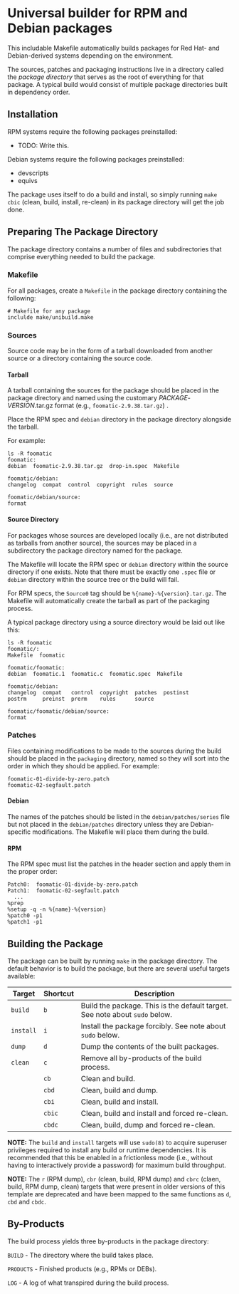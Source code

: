 # Universal builder for RPM and Debian packages

This includable Makefile automatically builds packages for Red Hat-
and Debian-derived systems depending on the environment.

The sources, patches and packaging instructions live in a directory
called the _package directory_ that serves as the root of everything
for that package.  A typical build would consist of multiple package
directories built in dependency order.

## Installation

RPM systems require the following packages preinstalled:

 * TODO: Write this.

Debian systems require the following packages preinstalled:

 * devscripts
 * equivs

The package uses itself to do a build and install, so simply running
`make cbic` (clean, build, install, re-clean) in its package directory
will get the job done.


## Preparing The Package Directory

The package directory contains a number of files and subdirectories
that comprise everything needed to build the package.


### Makefile

For all packages, create a `Makefile` in the package directory
containing the following:

```
# Makefile for any package
inclulde make/unibuild.make
```


### Sources

Source code may be in the form of a tarball downloaded from another
source or a directory containing the source code.


#### Tarball

A tarball containing the sources for the package should be placed in
the package directory and named using the customary
_PACKAGE_-_VERSION_.tar.gz format (e.g., `foomatic-2.9.38.tar.gz`) .

Place the RPM spec and `debian` directory in the package directory
alongside the tarball.

For example:
```
ls -R foomatic
foomatic:
debian  foomatic-2.9.38.tar.gz  drop-in.spec  Makefile

foomatic/debian:
changelog  compat  control  copyright  rules  source

foomatic/debian/source:
format
```

#### Source Directory

For packages whose sources are developed locally (i.e., are not
distributed as tarballs from another source), the sources may be
placed in a subdirectory the package directory named for the package.

The Makefile will locate the RPM spec or `debian` directory within the
source directory if one exists.  Note that there must be exactly one
`.spec` file or `debian` directory within the source tree or the build
will fail.

For RPM specs, the `Source0` tag should be
`%{name}-%{version}.tar.gz`.  The Makefile will automatically create
the tarball as part of the packaging process.

A typical package directory using a source directory would be laid out
like this:

```
ls -R foomatic
foomatic/:
Makefile  foomatic

foomatic/foomatic:
debian  foomatic.1  foomatic.c  foomatic.spec  Makefile

foomatic/debian:
changelog  compat   control  copyright  patches  postinst
postrm     preinst  prerm    rules      source

foomatic/foomatic/debian/source:
format
```

### Patches

Files containing modifications to be made to the sources during the
build should be placed in the `packaging` directory, named so they
will sort into the order in which they should be applied.  For
example:

```
foomatic-01-divide-by-zero.patch
foomatic-02-segfault.patch
```
#### Debian

The names of the patches should be listed in the
`debian/patches/series` file but not placed in the `debian/patches`
directory unless they are Debian-specific modifications.  The Makefile
will place them during the build.


#### RPM

The RPM spec must list the patches in the header section and apply
them in the proper order:

```
Patch0:  foomatic-01-divide-by-zero.patch
Patch1:  foomatic-02-segfault.patch
  ...
%prep
%setup -q -n %{name}-%{version}
%patch0 -p1
%patch1 -p1
```



## Building the Package

The package can be built by running `make` in the package directory.
The default behavior is to build the package, but there are several
useful targets available:


| Target | Shortcut | Description |
|--------|----------|-------------|
| `build` | `b` | Build the package.  This is the default target.  See note about `sudo` below.|
| `install` | `i` | Install the package forcibly.  See note about `sudo` below.|
| `dump` | `d` | Dump the contents of the built packages. |
| `clean` | `c` | Remove all by-products of the build process. |
| | `cb` | Clean and build. |
| | `cbd` | Clean, build and dump. |
| | `cbi` | Clean, build and install. |
| | `cbic` | Clean, build and install and forced re-clean. |
| | `cbdc` | Clean, build, dump and forced re-clean. |


**NOTE:** The `build` and `install` targets will use `sudo(8)` to
acquire superuser privileges required to install any build or runtime
dependencies.  It is recommended that this be enabled in a
frictionless mode (i.e., without having to interactively provide a
password) for maximum build throughput.

**NOTE:** The `r` (RPM dump), `cbr` (clean, build, RPM dump) and
`cbrc` (claen, build, RPM dump, clean) targets that were present in
older versions of this template are deprecated and have been mapped to
the same functions as `d`, `cbd` and `cbdc`.


## By-Products

The build process yields three by-products in the package directory:

`BUILD` - The directory where the build takes place.

`PRODUCTS` - Finished products (e.g., RPMs or DEBs).

`LOG` - A log of what transpired during the build process.
